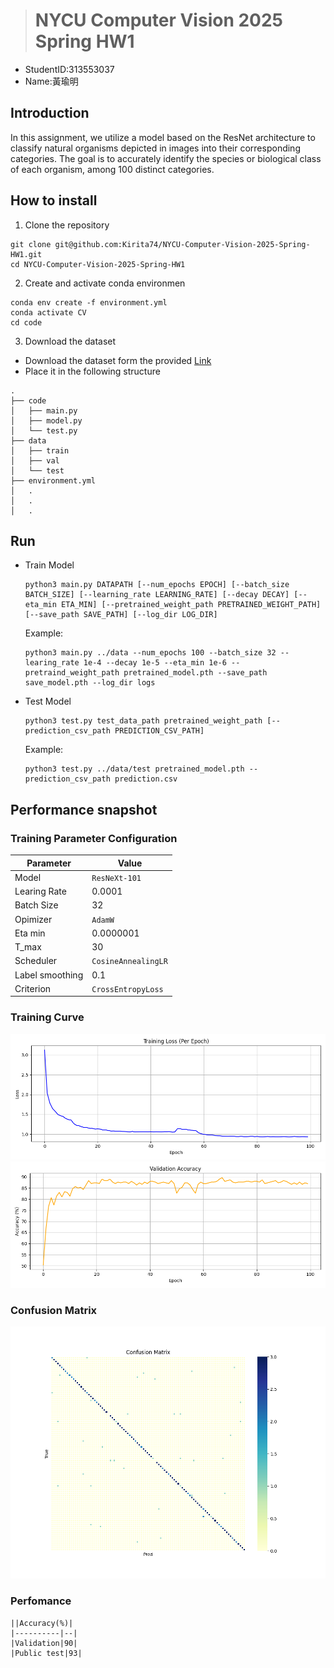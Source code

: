 > # NYCU Computer Vision 2025 Spring HW1
- StudentID:313553037
- Name:黃瑜明
## Introduction
In this assignment, we utilize a model based on the ResNet architecture to classify natural organisms depicted in images into their corresponding categories. The goal is to accurately identify the species or biological class of each organism, among 100 distinct categories.
## How to install
1. Clone the repository
```
git clone git@github.com:Kirita74/NYCU-Computer-Vision-2025-Spring-HW1.git
cd NYCU-Computer-Vision-2025-Spring-HW1
```
2. Create and activate conda environmen
```
conda env create -f environment.yml
conda activate CV
cd code
```
3. Download the dataset
- Download the dataset form the provided [Link](https://drive.google.com/file/d/1fx4Z6xl5b6r4UFkBrn5l0oPEIagZxQ5u/view)
- Place it in the following structure
```
.
├── code
│   ├── main.py
│   ├── model.py
│   └── test.py
├── data
│   ├── train
│   ├── val
│   └── test
├── environment.yml
│   .
│   .
│   .
```
## Run
- Train Model
    ```
    python3 main.py DATAPATH [--num_epochs EPOCH] [--batch_size BATCH_SIZE] [--learning_rate LEARNING_RATE] [--decay DECAY] [--eta_min ETA_MIN] [--pretrained_weight_path PRETRAINED_WEIGHT_PATH] [--save_path SAVE_PATH] [--log_dir LOG_DIR]
    ```
    Example:
    ```
    python3 main.py ../data --num_epochs 100 --batch_size 32 --learing_rate 1e-4 --decay 1e-5 --eta_min 1e-6 --pretraind_weight_path pretrained_model.pth --save_path save_model.pth --log_dir logs
    ```
- Test Model
    ```
    python3 test.py test_data_path pretrained_weight_path [--prediction_csv_path PREDICTION_CSV_PATH]
    ```
    Example:
    ```
    python3 test.py ../data/test pretrained_model.pth --prediction_csv_path prediction.csv
    ```

## Performance snapshot
### Training Parameter Configuration
| Parameter       | Value               |
| --------------- | ------------------- |
| Model           | `ResNeXt-101`       |
| Learing Rate    | 0.0001              |
| Batch Size      | 32                  |
| Opimizer        | `AdamW`             |
| Eta min         | 0.0000001           |
| T_max           | 30                  |
| Scheduler       | `CosineAnnealingLR` |
| Label smoothing | 0.1                 |
| Criterion       | `CrossEntropyLoss`  |
### Training Curve
![Image](image/training_loss_epoch.png)
![Image](image/validation_accuracy.png)
### Confusion Matrix
![Image](image/confusion.png)
### Perfomance
    ||Accuracy(%)|
    |----------|--|
    |Validation|90|
    |Public test|93|